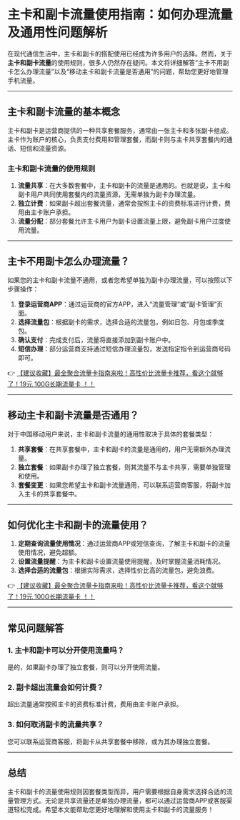 # 主卡和副卡流量使用指南：如何办理流量及通用性问题解析

在现代通信生活中，主卡和副卡的搭配使用已经成为许多用户的选择。然而，关于**主卡和副卡流量**的使用规则，很多人仍然存在疑问。本文将详细解答“主卡不用副卡怎么办理流量”以及“移动主卡和副卡流量是否通用”的问题，帮助您更好地管理手机流量。

---

## 主卡和副卡流量的基本概念

主卡和副卡是运营商提供的一种共享套餐服务，通常由一张主卡和多张副卡组成。主卡作为账户的核心，负责支付费用和管理套餐，而副卡则与主卡共享套餐内的通话、短信和流量资源。

### 主卡和副卡流量的使用规则

1. **流量共享**：在大多数套餐中，主卡和副卡的流量是通用的。也就是说，主卡和副卡用户共同使用套餐内的流量资源，无需单独为副卡办理流量。
2. **独立计费**：如果副卡超出套餐流量，通常会按照主卡的资费标准进行计费，费用由主卡账户承担。
3. **流量分配**：部分套餐允许主卡用户为副卡设置流量上限，避免副卡用户过度使用流量。

---

## 主卡不用副卡怎么办理流量？

如果您的主卡和副卡流量不通用，或者您希望单独为副卡办理流量，可以按照以下步骤操作：

1. **登录运营商APP**：通过运营商的官方APP，进入“流量管理”或“副卡管理”页面。
2. **选择流量包**：根据副卡的需求，选择合适的流量包，例如日包、月包或季度包。
3. **确认支付**：完成支付后，流量将直接添加到副卡账户中。
4. **短信办理**：部分运营商支持通过短信办理流量包，发送指定指令到运营商号码即可。

👉 [【建议收藏】最全聚合流量卡指南来啦！高性价比流量卡推荐，看这个就够了！19元 100G长期流量卡 ！！](https://bit.ly/Liuliangka)

---

## 移动主卡和副卡流量是否通用？

对于中国移动用户来说，主卡和副卡流量的通用性取决于具体的套餐类型：

1. **共享套餐**：在共享套餐中，主卡和副卡的流量是通用的，用户无需额外办理流量。
2. **独立套餐**：如果副卡办理了独立套餐，则其流量不与主卡共享，需要单独管理和使用。
3. **套餐变更**：如果您希望主卡和副卡流量通用，可以联系运营商客服，将副卡加入主卡的共享套餐中。

---

## 如何优化主卡和副卡的流量使用？

1. **定期查询流量使用情况**：通过运营商APP或短信查询，了解主卡和副卡的流量使用情况，避免超额。
2. **设置流量提醒**：为主卡和副卡设置流量使用提醒，及时掌握流量消耗情况。
3. **选择合适的流量包**：根据实际需求，选择性价比高的流量包，避免浪费。

👉 [【建议收藏】最全聚合流量卡指南来啦！高性价比流量卡推荐，看这个就够了！19元 100G长期流量卡 ！！](https://bit.ly/Liuliangka)

---

## 常见问题解答

### 1. 主卡和副卡可以分开使用流量吗？
是的，如果副卡办理了独立套餐，则可以分开使用流量。

### 2. 副卡超出流量会如何计费？
超出流量通常按照主卡的资费标准计费，费用由主卡账户承担。

### 3. 如何取消副卡的流量共享？
您可以联系运营商客服，将副卡从共享套餐中移除，或为其办理独立套餐。

---

## 总结

主卡和副卡的流量使用规则因套餐类型而异，用户需要根据自身需求选择合适的流量管理方式。无论是共享流量还是单独办理流量，都可以通过运营商APP或客服渠道轻松完成。希望本文能帮助您更好地理解和使用主卡和副卡的流量服务！
